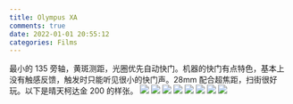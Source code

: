 ```yaml
---
title: Olympus XA
comments: true
date: 2022-01-01 20:55:12
categories: Films
---
```

最小的 135 旁轴，黄斑测距，光圈优先自动快门。机器的快门有点特色，基本上没有触感反馈，触发时只能听见很小的快门声。28mm 配合超焦距，扫街很好玩。以下是晴天柯达金 200 的样张。
![](https://i04.cc/r/202201012111055.jpg)
![](https://i04.cc/r/202201012112712.jpg)
![](https://i04.cc/r/202201012112448.jpg)
![](https://i04.cc/r/202201012117597.jpg)
![](https://i04.cc/r/202201012117353.jpg)
![](https://i04.cc/r/202201012117929.jpg)
![](https://i04.cc/r/202201012112241.jpg)
![](https://i04.cc/r/202201012112482.jpg)


